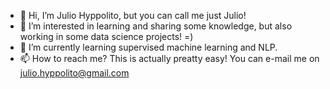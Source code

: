 - 👋 Hi, I’m Julio Hyppolito, but you can call me just Julio!
- 👀 I’m interested in learning and sharing some knowledge, but also working in some data science projects! =) 
- 🌱 I’m currently learning supervised machine learning and NLP.
- 📫 How to reach me? This is actually preatty easy! You can e-mail me on julio.hyppolito@gmail.com

<!---
juliohyppolito/juliohyppolito is a ✨ special ✨ repository because its `README.md` (this file) appears on your GitHub profile.
You can click the Preview link to take a look at your changes.
--->
